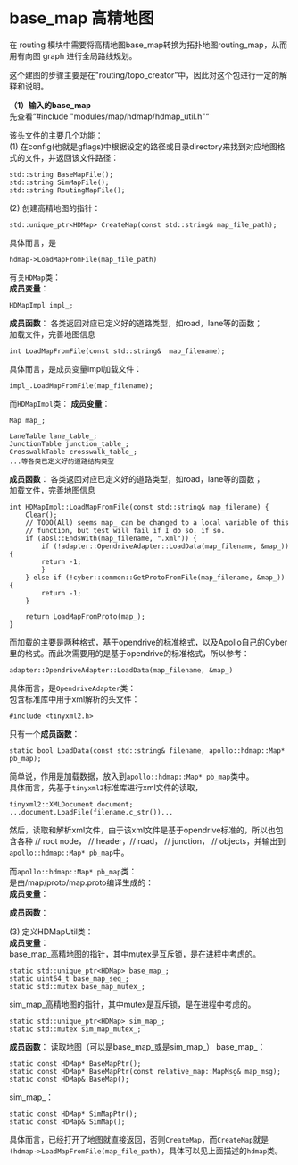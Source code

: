 # base_map 高精地图
在 routing 模块中需要将高精地图base_map转换为拓扑地图routing_map，从而用有向图 graph 进行全局路线规划。

这个建图的步骤主要是在"routing/topo_creator”中，因此对这个包进行一定的解释和说明。

**（1）输入的base_map** </br>
先查看“#include "modules/map/hdmap/hdmap_util.h"“

该头文件的主要几个功能：</br>
(1) 在config(也就是gflags)中根据设定的路径或目录directory来找到对应地图格式的文件，并返回该文件路径：</br>

    std::string BaseMapFile();
    std::string SimMapFile();
    std::string RoutingMapFile();

(2) 创建高精地图的指针：</br>

    std::unique_ptr<HDMap> CreateMap(const std::string& map_file_path);

具体而言，是

    hdmap->LoadMapFromFile(map_file_path)
有关`HDMap`类：</br>
**成员变量**：
    
    HDMapImpl impl_;
**成员函数**：
各类返回对应已定义好的道路类型，如road，lane等的函数；</br>
加载文件，完善地图信息</br>

    int LoadMapFromFile(const std::string&  map_filename);
具体而言，是成员变量impl加载文件：

    impl_.LoadMapFromFile(map_filename);
而`HDMapImpl`类：
**成员变量**：

    Map map_;

    LaneTable lane_table_;
    JunctionTable junction_table_;
    CrosswalkTable crosswalk_table_;
    ...等各类已定义好的道路结构类型

**成员函数**：
各类返回对应已定义好的道路类型，如road，lane等的函数；</br>
加载文件，完善地图信息</br>

    int HDMapImpl::LoadMapFromFile(const std::string& map_filename) {
        Clear();
        // TODO(All) seems map_ can be changed to a local variable of this
        // function, but test will fail if I do so. if so.
        if (absl::EndsWith(map_filename, ".xml")) {
            if (!adapter::OpendriveAdapter::LoadData(map_filename, &map_)) {
            return -1;
            }
        } else if (!cyber::common::GetProtoFromFile(map_filename, &map_)) {
            return -1;
        }

        return LoadMapFromProto(map_);
    }

而加载的主要是两种格式，基于opendrive的标准格式，以及Apollo自己的Cyber里的格式。而此次需要用的是基于opendrive的标准格式，所以参考：

    adapter::OpendriveAdapter::LoadData(map_filename, &map_)

具体而言，是`OpendriveAdapter`类：</br>
包含标准库中用于xml解析的头文件：

    #include <tinyxml2.h>
只有一个**成员函数**：</br>

    static bool LoadData(const std::string& filename, apollo::hdmap::Map* pb_map);

简单说，作用是加载数据，放入到`apollo::hdmap::Map* pb_map`类中。</br>
具体而言，先基于`tinyxml2`标准库进行xml文件的读取，

    tinyxml2::XMLDocument document;
    ...document.LoadFile(filename.c_str())...
然后，读取和解析xml文件，由于该xml文件是基于opendrive标准的，所以也包含各种 // root node， // header，// road， // junction， // objects，并输出到`apollo::hdmap::Map* pb_map`中。

而`apollo::hdmap::Map* pb_map`类：</br>
是由/map/proto/map.proto编译生成的：</br>
**成员变量**：</br>

**成员函数**：</br>


(3) 定义HDMapUtil类：</br>
**成员变量**：</br>
base_map_高精地图的指针，其中mutex是互斥锁，是在进程中考虑的。
    
    static std::unique_ptr<HDMap> base_map_;
    static uint64_t base_map_seq_;
    static std::mutex base_map_mutex_;

sim_map_高精地图的指针，其中mutex是互斥锁，是在进程中考虑的。

    static std::unique_ptr<HDMap> sim_map_;
    static std::mutex sim_map_mutex_;

**成员函数**：
读取地图（可以是base_map_或是sim_map_）
base_map_：

    static const HDMap* BaseMapPtr();
    static const HDMap* BaseMapPtr(const relative_map::MapMsg& map_msg);
    static const HDMap& BaseMap();
sim_map_：

    static const HDMap* SimMapPtr();
    static const HDMap& SimMap();

具体而言，已经打开了地图就直接返回，否则`CreateMap`，而`CreateMap`就是`(hdmap->LoadMapFromFile(map_file_path)`，具体可以见上面描述的`hdmap`类。
